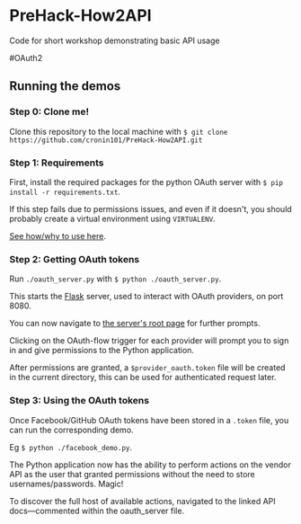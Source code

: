 PreHack-How2API
===============

Code for short workshop demonstrating basic API usage

#OAuth2

## Running the demos
### Step 0: Clone me!

Clone this repository to the local machine with `$ git clone https://github.com/cronin101/PreHack-How2API.git`

### Step 1: Requirements

First, install the required packages for the python OAuth server with `$ pip install -r requirements.txt`.

If this step fails due to permissions issues, and even if it doesn't, you should probably create a virtual environment using `VIRTUALENV`.

[See how/why to use here](http://www.virtualenv.org/en/latest/virtualenv.html#usage).

### Step 2: Getting OAuth tokens

Run `./oauth_server.py` with `$ python ./oauth_server.py`. 

This starts the [Flask](http://flask.pocoo.org/) server, used to interact with OAuth providers, on port 8080.

You can now navigate to [the server's root page](http://127.0.0.1:8080) for further prompts.

Clicking on the OAuth-flow trigger for each provider will prompt you to sign in and give permissions to the Python application.

After permissions are granted, a `$provider_oauth.token` file will be created in the current directory, this can be used for authenticated request later.

### Step 3: Using the OAuth tokens

Once Facebook/GitHub OAuth tokens have been stored in a `.token` file, you can run the corresponding demo.

Eg `$ python ./facebook_demo.py`.

The Python application now has the ability to perform actions on the vendor API as the user that granted permissions without the need to store usernames/passwords. Magic!

To discover the full host of available actions, navigated to the linked API docs—commented within the oauth_server file.
